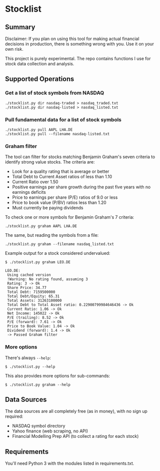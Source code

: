 # Stocklist

## Summary

Disclaimer: If you plan on using this tool for making actual financial
decisions in production, there is something wrong with you.
Use it on your own risk.

This project is purely experimental. The repo contains functions I use
for stock data collection and analysis.

## Supported Operations

### Get a list of stock symbols from NASDAQ

```
./stocklist.py dir nasdaq-traded > nasdaq_traded.txt
./stocklist.py dir nasdaq-listed > nasdaq_listed.txt
```

### Pull fundamental data for a list of stock symbols

```
./stocklist.py pull AAPL LHA.DE
./stocklist.py pull --filename nasdaq-listed.txt
```

### Graham filter

The tool can filter for stocks matching Benjamin Graham's seven criteria to identify
strong value stocks. The criteria are:

- Look for a quality rating that is average or better
- Total Debt to Current Asset ratios of less than 1.10
- Current Ratio over 1.50
- Positive earnings per share growth during the past five years with no earnings deficits
- Price to earnings per share (P/E) ratios of 9.0 or less
- Price to book value (P/BV) ratios less than 1.20
- Must currently be paying dividends

To check one or more symbols for Benjamin Graham's 7 criteria:

```
./stocklist.py graham AAPL LHA.DE
```

The same, but reading the symbols from a file:

```
./stocklist.py graham --filename nasdaq_listed.txt
```

Example output for a stock considered undervalued:

```
$ ./stocklist.py graham LEO.DE

LEO.DE:
 Using cached version
 !Warning: No rating found, assuming 3
 Rating: 3 -> Ok
 Share Price: 34.77
 Total Debt: 7159500000
 Total Debt/Equity: 65.31
 Total Assets: 31263100000
 Total Debt to Total Asset ratio: 0.22900799984646436 -> Ok
 Current Ratio: 1.06 -> Ok
 Net Income: 145022 -> Ok
 P/E (trailing): 8.52 -> Ok
 P/E (forward): 7.61 -> Ok
 Price to Book Value: 1.04 -> Ok
 Dividend (forward): 1.4 -> Ok
 -> Passed Graham filter
```

### More options

There's always `--help`:

```
$ ./stocklist.py --help
```

This also provides more options for sub-commands:

```
$ ./stocklist.py graham --help
```

## Data Sources

The data sources are all completely free (as in money), with no sign up required:
- NASDAQ symbol directory
- Yahoo finance (web scraping, no API)
- Financial Modelling Prep API (to collect a rating for each stock)

## Requirements

You'll need Python 3 with the modules listed in requirements.txt.
